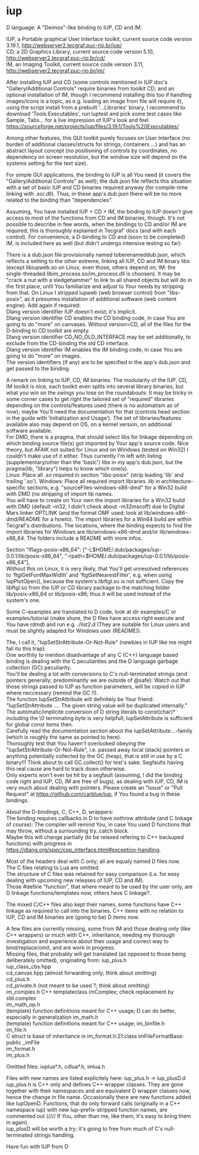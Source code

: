 # iup

D language: A "Deimos"-like binding to IUP, CD and IM.

IUP, a Portable graphical User Interface toolkit, current source code version 3.19.1,  http://webserver2.tecgraf.puc-rio.br/iup/<br>
CD, a 2D Graphics Library, current source code version 5.10,  http://webserver2.tecgraf.puc-rio.br/cd/<br>
IM, an Imaging Toolkit, current source code version 3.11,  http://webserver2.tecgraf.puc-rio.br/im/<br>

After installing IUP and CD (some controls mentioned in IUP doc's "Gallery/Additional Controls" require binaries from toolkit CD; and an optional installation of IM, though I recommend installing this too if handling images/icons is a topic, as e.g. loading an image from file will require it), using the script install from a prebuilt '...Libraries' binary, I recommend to download 'Tools Executables', run iuptest and pick some test cases like Sample, Tabs... for a live impression of IUP's look and feel. https://sourceforge.net/projects/iup/files/3.19.1/Tools%20Executables/

Among other features, this GUI toolkit purely focuses on User Interface (no burden of additional classes/structs for strings, containers ...) and has an abstract layout concept (no positioning of controls by coordinates, no dependency on screen resolution, but the window size will depend on the systems setting for the text size).<br>

For simple GUI applications, the binding to IUP is all You need (it covers the "Gallery/Additional Controls" as well); the dub.json file reflects this situation with a set of basic IUP and CD binaries required anyway (for compile-time linking with .so/.dll). Thus, in these app's dub.json there will be no more related to the binding than "dependencies".

Assuming, You have installed IUP + CD + IM, the binding to IUP doesn't give access to most of the functions from CD and IM binaries, though.
It's not possible to describe in few words, when the bindings to CD and/or IM are required; this is thoroughly explained in Tecgraf' docs (and with each control).
For convenience, a D-binding to CD and (soon to be completed) IM, is included here as well (but didn't undergo intensive testing so far):<br>

There is a dub.json file provisionally named toberenameddub.json, which reflects a setting to the other extreme, linking all IUP, CD and IM binary libs (except libiupweb.so on Linux; even those, others depend on; IM: the single-threaded libim_process.so/im_process.dll is choosen). It may be "crack a nut with a sledgehammer" to link to all shared objects but will do in the first place, until You familiarize and adjust to Your needs by stripping from that. On Linux I stripped iupweb (web browser control) from "libs-posix", as it presumes installation of additional software (web content engine). Add again if required:<br>
Dlang version identifier IUP doesn't exist; it's implicit.<br>
Dlang version identifier CD enables the CD binding code, in case You are going to do "more" on canvases. Without version=CD, all of the files for the D-binding to CD toolkit are empty.<br>
Dlang version identifier CD_NO_OLD_INTERFACE may be set additionally, to exclude from the CD-binding the old CD interface.<br>
Dlang version identifier IM enables the IM binding code, in case You are going to do "more" on images.<br>
The version identifiers (if any) are to be specified in the app's dub.json and get passed to the binding.

A remark on linking to IUP, CD, IM binaries: The modularity of the IUP, CD, IM toolkit is nice, each toolkit even splits into several library binaries, but what you win on the swings you lose on the roundabouts: It may be tricky in some corner cases to get right the tailored set of "required" libraries depending on the controls/features used (there is no automatism as of now); maybe You'll need the documentation for that (controls head section in the guide  with 'Initialization and Usage').
The set of libraries/features available also may depend on OS, on a kernel version, on additional software available.<br>
For DMD, there is a pragma, that should select libs for linkage depending on which binding source file(s) got imported by Your app's source code. Nice theory, but AFAIK not suited for Linux and on Windows (tested on Win32) I couldn't make use of it either. Thus currently I'm left with listing (supplementary/other than the 'basic') libs in my app's dub.json, but the pragma(lib, "library") helps to know which one(s).<br>
Linux: Place all .so required in section "libs-posix" (strip leading 'lib' and trailing '.so'). 
Windows: Place all required import libraries .lib in architecture-specific sections, e.g. "sourceFiles-windows-x86-dmd" for a Win32 build with DMD (no stripping of import lib names.<br>
You will have to create on Your own the import libraries for a Win32 build with DMD (default -m32; I didn't check about -m32mscoff) due to Digital Mars linker OPTLINK (and the format OMF used; look at lib/windows-x86-dmd/README for a howto). The import libraries for a Win64 build are within Tecgraf's distributions.
The locations, where the binding expects to find the import libraries for Windows are lib/windows-x86-dmd and/or lib/windows-x86_64. The folders include a README with more infos.

Section "lflags-posix-x86_64": ["-L$HOME/.dub/packages/iup-0.0.1/lib/posix-x86_64", "-rpath=$HOME/.dub/packages/iup-0.0.1/lib/posix-x86_64"],<br>
Without this on Linux, it is very likely, that You'll get unresolved references to 'ftglGetFontMaxWidth' and 'ftglSetNearestFilter', e.g. when using IupPlotOpen(), because the system's libftgl.so is not sufficient. Copy the libftgl.so from the IUP or CD library package to the matching folder lib/posix-x86_64 or lib/posix-x86; thus it will be used instead of the system's one.

Some C-examples are translated to D code, look at dir examples/C or examples/tutorial (make shure, the D files have access right execute and You have rdmd) and run e.g. ./list2.d (They are suitable for Linux users and must be slightly adapted for Windows user (README)).

The, I call it, "IupSetStrAttribute-Or-Not-Rule" (newbies in IUP like me might fall ito this trap):<br>
One worthily to mention disadvantage of any C (C++) language based binding is dealing with the C peculiarities and the D language garbage collection (GC) peculiarity.<br>
You'll be dealing a lot with conversions to C's null-terminated strings (and pointers generally; predominantly we are outside of @safe): Watch out that those strings passed to IUP as function parameters, will be copied in IUP where neccessary (remind the GC !!).<br>
The function IupSetStrAttribute will definitely be Your friend: "IupSetStrAttribute .... The given string value will be duplicated internally."<br>
The automatic/implicite conversion of D string literals to const(char)* including the \0 terminating byte is very helpfull; IupSetAttribute is sufficient for global const items then.<br>
Carefully read the documentation section about the IupSetAttribute...-family (which is roughly the same as pointed to here).<br>
Thoroughly test that You haven't overlooked obeying the "IupSetStrAttribute-Or-Not-Rule", i.e. passed away local (stack) pointers or anything potentially collected by the GC (heap), that is still in use by a C binary!!! Think about to call GC.collect() for test's sake. Segfaults having this real cause are hard to track down otherwise.<br>
Only experts won't ever be hit by a segfault (assuming, I did the binding code right and IUP, CD, IM are free of bugs), as dealing with IUP, CD, IM is very much about dealing with pointers.
Please create an "Issue" or "Pull Request" at https://github.com/carblue/iup, if You found a bug in these bindings.

About the D-bindings, C, C++, D, wrappers:<br>
The binding requires callbacks in D to have nothrow attribute (and C linkage of course): The compiler will remind You, in case You used D functions that may throw, without a surrounding try..catch block.<br>
Maybe this will change partially (to be relaxed refering to C++ backuped functions) with progress in https://dlang.org/spec/cpp_interface.html#exception-handling.

Most of the headers deal with C only; all are equaly named D files now.<br>
The C files relating to Lua are omitted.<br>
The structure of C files was retained for easy comparison (i.a. for easy dealing with upcoming new releases of IUP, CD and IM).<br>
Those #define "function", that where meant to be used by the user only, are D linkage functions/templates now, others have C linkage?.

The mixed C/C++ files also kept their names, some functions have C++ linkage as required to call into the binaries.
C++ items with no relation to IUP, CD and IM binaries are (going to be) D items now.

A few files are currently missing, some from IM and those dealing only (like C++ wrappers) or much with C++, inheritance, needing my thorough investigation and experience about their usage and correct way to bind/replace/omit, and are work in progress.<br>
Missing files, that probably will get translated (as opposed to those being deliberately omitted), originating from:
iup_plus.h<br>
iup_class_cbs.hpp<br>
cd_canvas.hpp  (almost forwarding only; think about omitting)<br>
cd_plus.h<br>
cd_private.h (not meant to be used ?; think about omitting)<br>
im_complex.h  C++ template<class T>class imComplex; check replacement by std.complex<br>
im_math_op.h<br> (template) function definitions meant for C++ usage; D can do better, especially in generalzation 
im_math.h<br>    (template) function definitions meant for C++ usage;
im_binfile.h<br>
im_file.h<br>  C struct is base of inheritance in  im_format.h:21:class imFileFormatBase: public _imFile<br>
im_format.h<br>
im_plus.h<br>

Omitted files: iuplua*.h, cdlua*.h, imlua.h

Files with new names are listed explicitely here:
iup_plus.h -> iup_plusD.d<br>
	iup_plus.h is C++ only and defines C++ wrapper classes. They are gone together with their namespaces and are equivalent D wrapper classes now, hence the change in file name. Occasionally there are new functions added like IupOpenD. Functions, that do only forward calls (originally in a C++ namespace iup) with new Iup-prefix-stripped function names, are commented out (////  If You, other than me, like them, it's easy to bring them in again).<br>
iup_plusD will be worth a try; it's going to free from much of C's null-terminated strings handling.


Have fun with IUP from D

